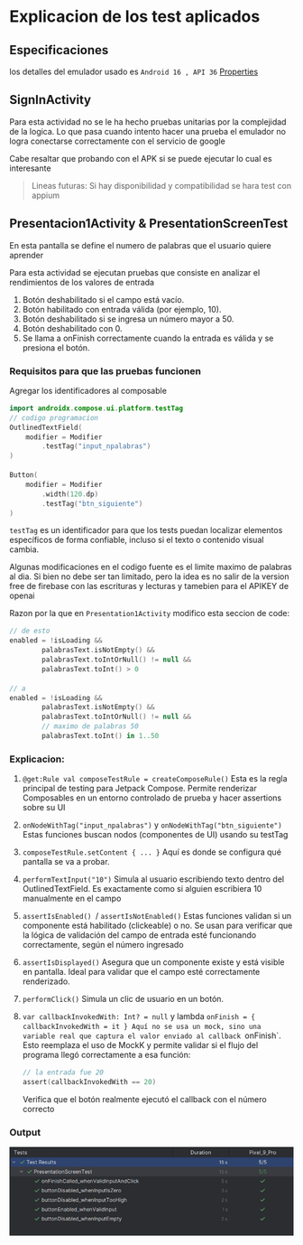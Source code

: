 # Explicacion de los test aplicados

## Especificaciones 
los detalles del emulador usado es `Android 16 , API 36`
[Properties](documentation/emulator_properties.txt)

## SignInActivity
Para esta actividad no se le ha hecho pruebas unitarias por la complejidad de la logica.
Lo que pasa cuando intento hacer una prueba el emulador no logra conectarse correctamente con el servicio de google

Cabe resaltar que probando con el APK si se puede ejecutar lo cual es interesante

> Lineas futuras:
> Si hay disponibilidad y compatibilidad se hara test con appium

## Presentacion1Activity & PresentationScreenTest

En esta pantalla se define el numero de palabras que el usuario quiere aprender

Para esta actividad se ejecutan  pruebas que consiste en analizar el rendimientos de los valores de entrada

1. Botón deshabilitado si el campo está vacío.
2. Botón habilitado con entrada válida (por ejemplo, 10).
3. Botón deshabilitado si se ingresa un número mayor a 50.
4. Botón deshabilitado con 0.
5. Se llama a onFinish correctamente cuando la entrada es válida y se presiona el botón.

### Requisitos para que las pruebas funcionen
Agregar los identificadores al composable

```kotlin
import androidx.compose.ui.platform.testTag
// codigo programacion
OutlinedTextField(
    modifier = Modifier
        .testTag("input_npalabras")
)

Button(
    modifier = Modifier
        .width(120.dp)
        .testTag("btn_siguiente")
)

```

`testTag` es un identificador para que los tests puedan localizar elementos
específicos de forma confiable, incluso si el texto o contenido visual cambia.

Algunas modificaciones en el codigo fuente es el limite maximo de palabras al dia.
Si bien no debe ser tan limitado, pero la idea es no salir de la version free de firebase con las escrituras y lecturas
y tamebien para el APIKEY de openai

Razon por la que en `Presentation1Activity` modifico esta seccion de code:

```kotlin
// de esto 
enabled = !isLoading &&
        palabrasText.isNotEmpty() &&
        palabrasText.toIntOrNull() != null &&
        palabrasText.toInt() > 0

// a 
enabled = !isLoading &&
        palabrasText.isNotEmpty() &&
        palabrasText.toIntOrNull() != null &&
        // maximo de palabras 50
        palabrasText.toInt() in 1..50 

```
### Explicacion:
1. `@get:Rule val composeTestRule = createComposeRule()`
   Esta es la regla principal de testing para Jetpack Compose.
   Permite renderizar Composables en un entorno controlado de prueba y hacer assertions sobre su UI
2. `onNodeWithTag("input_npalabras")` y `onNodeWithTag("btn_siguiente")`
   Estas funciones buscan nodos (componentes de UI) usando su testTag
3. `composeTestRule.setContent { ... }`
   Aquí es donde se configura qué pantalla se va a probar.
4. `performTextInput("10")`
   Simula al usuario escribiendo texto dentro del OutlinedTextField.
   Es exactamente como si alguien escribiera 10 manualmente en el campo
5. `assertIsEnabled() `/ `assertIsNotEnabled()`
   Estas funciones validan si un componente está habilitado (clickeable) o no.
   Se usan para verificar que la lógica de validación del campo de entrada esté funcionando correctamente, según el número ingresado
6. `assertIsDisplayed()`
   Asegura que un componente existe y está visible en pantalla. Ideal para validar que el campo esté correctamente renderizado.
7. `performClick()`
   Simula un clic de usuario en un botón.
8. `var callbackInvokedWith: Int? = null` y lambda `onFinish = { callbackInvokedWith = it }
   Aquí no se usa un mock, sino una variable real que captura el valor enviado al callback `onFinish`.
   Esto reemplaza el uso de MockK y permite validar si el flujo del programa llegó correctamente a esa función:

    ```kotlin
   // la entrada fue 20
    assert(callbackInvokedWith == 20)
    
    ```

   Verifica que el botón realmente ejecutó el callback con el número correcto

### Output
![PresentationScreenTest.png](PresentationScreenTest.png)